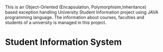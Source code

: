 This is an Object-Oriented (Encapsulation, Polymorphisim,Inheritance) based exception handling University Student Information project using JAVA programming language. The information about courses, faculties and students of a university is managed in this project. 
# Student Information System 